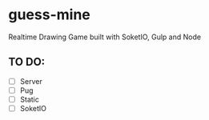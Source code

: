 # guess-mine
Realtime Drawing Game built with SoketIO, Gulp and Node

## TO DO:

- [ ] Server
- [ ] Pug
- [ ] Static
- [ ] SoketIO